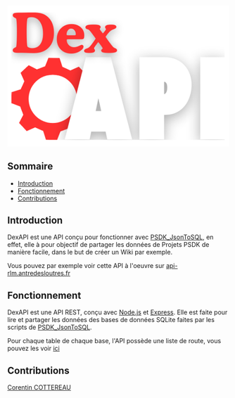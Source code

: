 ![DexAPI-logo](https://raw.githubusercontent.com/Corentin-cott/DexAPI/refs/heads/main/assets/logos/dexAPI-logo.png)

## Sommaire

- [Introduction](#introduction)
- [Fonctionnement](#fonctionnement)
- [Contributions](#contributions)

## Introduction

DexAPI est une API conçu pour fonctionner avec [PSDK_JsonToSQL](https://github.com/Corentin-cott/PSDK_JsonToSQL), en effet, elle à pour objectif de partager les données de Projets PSDK de manière facile, dans le but de créer un Wiki par exemple.

Vous pouvez par exemple voir cette API à l'oeuvre sur [api-rlm.antredesloutres.fr](https://api-rlm.antredesloutres.fr)

## Fonctionnement

DexAPI est une API REST, conçu avec [Node.js](https://nodejs.org/en) et [Express](https://expressjs.com/fr/).
Elle est faite pour lire et partager les données des bases de données SQLite faites par les scripts de [PSDK_JsonToSQL](https://github.com/Corentin-cott/PSDK_JsonToSQL).

Pour chaque table de chaque base, l'API possède une liste de route, vous pouvez les voir [ici](https://github.com/Corentin-cott/DexAPI/tree/main/routes)

## Contributions

[Corentin COTTEREAU](https://github.com/Corentin-cott)
